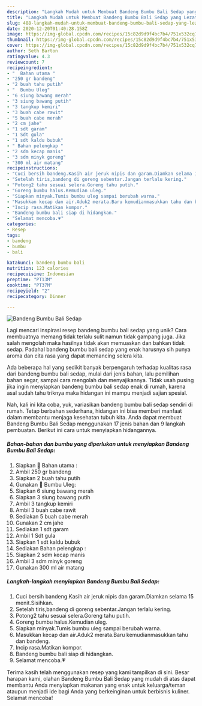 ```yaml
---
description: "Langkah Mudah untuk Membuat Bandeng Bumbu Bali Sedap yang Lezat"
title: "Langkah Mudah untuk Membuat Bandeng Bumbu Bali Sedap yang Lezat"
slug: 488-langkah-mudah-untuk-membuat-bandeng-bumbu-bali-sedap-yang-lezat
date: 2020-12-20T01:40:28.158Z
image: https://img-global.cpcdn.com/recipes/15c82d9d9f4bc7b4/751x532cq70/bandeng-bumbu-bali-sedap-foto-resep-utama.jpg
thumbnail: https://img-global.cpcdn.com/recipes/15c82d9d9f4bc7b4/751x532cq70/bandeng-bumbu-bali-sedap-foto-resep-utama.jpg
cover: https://img-global.cpcdn.com/recipes/15c82d9d9f4bc7b4/751x532cq70/bandeng-bumbu-bali-sedap-foto-resep-utama.jpg
author: Seth Barton
ratingvalue: 4.3
reviewcount: 7
recipeingredient:
- "  Bahan utama "
- "250 gr bandeng"
- "2 buah tahu putih"
- "  Bumbu Uleg"
- "6 siung bawang merah"
- "3 siung bawang putih"
- "3 tangkup kemiri"
- "3 buah cabe rawit"
- "5 buah cabe merah"
- "2 cm jahe"
- "1 sdt garam"
- "1 Sdt gula"
- "1 sdt kaldu bubuk"
- " Bahan pelengkap "
- "2 sdm kecap manis"
- "3 sdm minyk goreng"
- "300 ml air matang"
recipeinstructions:
- "Cuci bersih bandeng.Kasih air jeruk nipis dan garam.Diamkan selama 15 menit.Sisihkan."
- "Setelah tiris,bandeng di goreng sebentar.Jangan terlalu kering."
- "Potong2 tahu sesuai selera.Goreng tahu putih."
- "Goreng bumbu halus.Kemudian uleg."
- "Siapkan minyak.Tumis bumbu uleg sampai berubah warna."
- "Masukkan kecap dan air.Aduk2 merata.Baru kemudianmasukkan tahu dan bandeng."
- "Incip rasa.Matikan kompor."
- "Bandeng bumbu bali siap di hidangkan."
- "Selamat mencoba.💗"
categories:
- Resep
tags:
- bandeng
- bumbu
- bali

katakunci: bandeng bumbu bali 
nutrition: 123 calories
recipecuisine: Indonesian
preptime: "PT13M"
cooktime: "PT37M"
recipeyield: "2"
recipecategory: Dinner

---
```



![Bandeng Bumbu Bali Sedap](https://img-global.cpcdn.com/recipes/15c82d9d9f4bc7b4/751x532cq70/bandeng-bumbu-bali-sedap-foto-resep-utama.jpg)

Lagi mencari inspirasi resep bandeng bumbu bali sedap yang unik? Cara membuatnya memang tidak terlalu sulit namun tidak gampang juga. Jika salah mengolah maka hasilnya tidak akan memuaskan dan bahkan tidak sedap. Padahal bandeng bumbu bali sedap yang enak harusnya sih punya aroma dan cita rasa yang dapat memancing selera kita.

Ada beberapa hal yang sedikit banyak berpengaruh terhadap kualitas rasa dari bandeng bumbu bali sedap, mulai dari jenis bahan, lalu pemilihan bahan segar, sampai cara mengolah dan menyajikannya. Tidak usah pusing jika ingin menyiapkan bandeng bumbu bali sedap enak di rumah, karena asal sudah tahu triknya maka hidangan ini mampu menjadi sajian spesial.




Nah, kali ini kita coba, yuk, variasikan bandeng bumbu bali sedap sendiri di rumah. Tetap berbahan sederhana, hidangan ini bisa memberi manfaat dalam membantu menjaga kesehatan tubuh kita. Anda dapat membuat Bandeng Bumbu Bali Sedap menggunakan 17 jenis bahan dan 9 langkah pembuatan. Berikut ini cara untuk menyiapkan hidangannya.

<!--inarticleads1-->

##### Bahan-bahan dan bumbu yang diperlukan untuk menyiapkan Bandeng Bumbu Bali Sedap:

1. Siapkan  🍣 Bahan utama :
1. Ambil 250 gr bandeng
1. Siapkan 2 buah tahu putih
1. Gunakan  🍣 Bumbu Uleg:
1. Siapkan 6 siung bawang merah
1. Siapkan 3 siung bawang putih
1. Ambil 3 tangkup kemiri
1. Ambil 3 buah cabe rawit
1. Sediakan 5 buah cabe merah
1. Gunakan 2 cm jahe
1. Sediakan 1 sdt garam
1. Ambil 1 Sdt gula
1. Siapkan 1 sdt kaldu bubuk
1. Sediakan  Bahan pelengkap :
1. Siapkan 2 sdm kecap manis
1. Ambil 3 sdm minyk goreng
1. Gunakan 300 ml air matang




<!--inarticleads2-->

##### Langkah-langkah menyiapkan Bandeng Bumbu Bali Sedap:

1. Cuci bersih bandeng.Kasih air jeruk nipis dan garam.Diamkan selama 15 menit.Sisihkan.
1. Setelah tiris,bandeng di goreng sebentar.Jangan terlalu kering.
1. Potong2 tahu sesuai selera.Goreng tahu putih.
1. Goreng bumbu halus.Kemudian uleg.
1. Siapkan minyak.Tumis bumbu uleg sampai berubah warna.
1. Masukkan kecap dan air.Aduk2 merata.Baru kemudianmasukkan tahu dan bandeng.
1. Incip rasa.Matikan kompor.
1. Bandeng bumbu bali siap di hidangkan.
1. Selamat mencoba.💗




Terima kasih telah menggunakan resep yang kami tampilkan di sini. Besar harapan kami, olahan Bandeng Bumbu Bali Sedap yang mudah di atas dapat membantu Anda menyiapkan makanan yang enak untuk keluarga/teman ataupun menjadi ide bagi Anda yang berkeinginan untuk berbisnis kuliner. Selamat mencoba!
